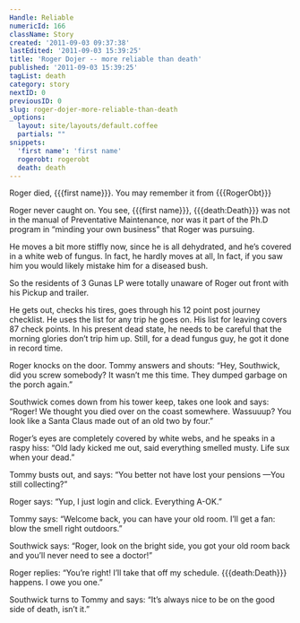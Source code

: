 ```yaml
---
Handle: Reliable
numericId: 166
className: Story
created: '2011-09-03 09:37:38'
lastEdited: '2011-09-03 15:39:25'
title: 'Roger Dojer -- more reliable than death'
published: '2011-09-03 15:39:25'
tagList: death
category: story
nextID: 0
previousID: 0
slug: roger-dojer-more-reliable-than-death
_options:
  layout: site/layouts/default.coffee
  partials: ""
snippets:
  'first name': 'first name'
  rogerobt: rogerobt
  death: death
---
```

Roger died, {{{first name}}}. You may remember it from {{{RogerObt}}}

Roger never caught on. You see, {{{first name}}}, {{{death:Death}}} was not in the manual of Preventative Maintenance, nor was it part of the Ph.D program in “minding your own business” that Roger was pursuing.

He moves a bit more stiffly now, since he is all dehydrated, and he’s covered in a white web of fungus. In fact, he hardly moves at all, In fact, if you saw him you would likely mistake him for a diseased bush.

So the residents of 3 Gunas LP were totally unaware of Roger out front with his Pickup and trailer.

He gets out, checks his tires, goes through his 12 point post journey checklist. He uses the list for any trip he goes on. His list for leaving covers 87 check points. In his present dead state, he needs to be careful that the morning glories don’t trip him up. Still, for a dead fungus guy, he got it done in record time.

Roger knocks on the door. Tommy answers and shouts: “Hey, Southwick, did you screw somebody? It wasn’t me this time. They dumped garbage on the porch again.”

Southwick comes down from his tower keep, takes one look and says: “Roger! We thought you died over on the coast somewhere. Wassuuup? You look like a Santa Claus made out of an old two by four.”

Roger’s eyes are completely covered by white webs, and he speaks in a raspy hiss: “Old lady kicked me out, said everything smelled musty. Life sux when your dead.”

Tommy busts out, and says: “You better not have lost your pensions —You still collecting?”

Roger says: “Yup, I just login and click. Everything A-OK.”

Tommy says: “Welcome back, you can have your old room. I’ll get a fan: blow the smell right outdoors.”

Southwick says: “Roger, look on the bright side, you got your old room back and you’ll never need to see a doctor!”

Roger replies: “You’re right! I’ll take that off my schedule. {{{death:Death}}} happens. I owe you one.”

Southwick turns to Tommy and says: “It’s always nice to be on the good side of death, isn’t it.”

